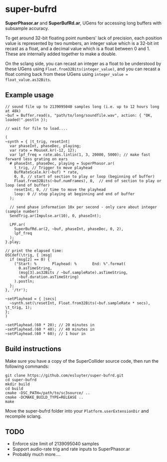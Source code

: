 # super-bufrd
**SuperPhasor.ar** and **SuperBufRd.ar**, UGens for accessing long buffers with subsample accuracy. 

To get around 32-bit floating point numbers' lack of precision, each position value is represented by two numbers, an integer value which is a 32-bit int recast as a float, and a decimal value which is a float between 0 and 1. These are internally added together to make a double.

On the sclang side, you can recast an integer as a float to be understood by these UGens using `Float.from32Bits(integer_value)`, and you can recast a float coming back from these UGens using `integer_value = float_value.as32Bits`.

## Example usage
```
// sound file up to 2139095040 samples long (i.e. up to 12 hours long at 48k)
~buf = Buffer.read(s, "path/to/long/soundfile.wav", action: { "OK, loaded!".postln });

// wait for file to load....

(
~synth = { |t_trig, resetInt|
  var phaseInt, phaseDec, playing;
  var rate = MouseX.kr(-12, 12);
  var lpf_freq = rate.abs.linlin(1, 3, 20000, 5000); // make fast forward less grating on ears
  # phaseInt, phaseDec, playing = SuperPhasor.ar(
    t_trig, // Trigger to move playhead
    BufRateScale.kr(~buf) * rate,
    0, 0, // start of section to play or loop (beginning of buffer)
    Float.from32Bits(~buf.numFrames), 0,  // end of section to play or loop (end of buffer)
    resetInt, 0, // time to move the playhead
    loop: 0 // stop playing at beginning and end of buffer
  );

  // send phase information 10x per second - only care about integer (sample number)
  SendTrig.ar(Impulse.ar(10), 0, phaseInt);

  LPF.ar(
    SuperBufRd.ar(2, ~buf, phaseInt, phaseDec, 0, 2),
    lpf_freq
  );
}.play;

// print the elapsed time:
OSCdef(\trig, { |msg|
  if (msg[2] == 0) {
    ("Start: %       Playhead: %       End: %".format(
      0.asTimeString,
      (msg[3].as32Bits / ~buf.sampleRate).asTimeString,
      ~buf.duration.asTimeString)
    ).postln;
  };
}, '/tr');

~setPlayhead = { |secs|
  ~synth.set(\resetInt, Float.from32Bits(~buf.sampleRate * secs), \t_trig, 1);
};
)

~setPlayhead.(60 * 20); // 20 minutes in
~setPlayhead.(60 * 40); // 40 minutes in
~setPlayhead.(60 * 60); // 1 hour in
```

## Build instructions
Make sure you have a copy of the SuperCollider source code, then run the following commands:
```
git clone https://github.com/esluyter/super-bufrd.git
cd super-bufrd
mkdir build
cd build
cmake -DSC_PATH=/path/to/sc3source/ ..
cmake -DCMAKE_BUILD_TYPE=RELEASE ..
make
```
Move the super-bufrd folder into your `Platform.userExtensionDir` and recompile sclang.

## TODO
- Enforce size limit of 2139095040 samples
- Support audio-rate trig and rate inputs to SuperPhasor.ar
- Probably much more....
